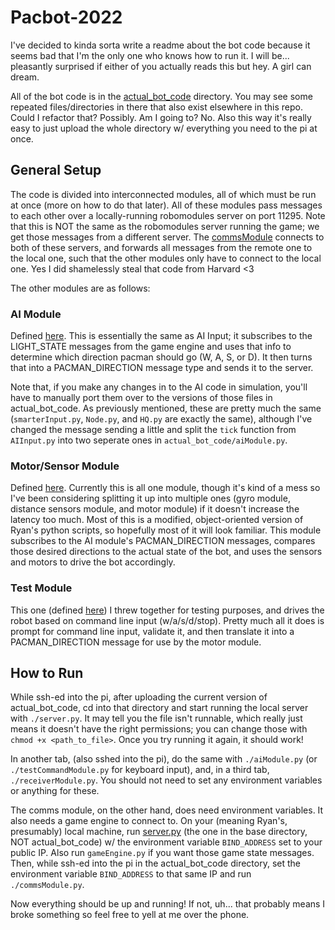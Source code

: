 # Pacbot-2022

I've decided to kinda sorta write a readme about the bot code because it seems bad that I'm the only one who knows how to run it. I will be... pleasantly surprised if either of you actually reads this but hey. A girl can dream.

All of the bot code is in the [actual_bot_code](actuual_bot_code) directory. You may see some repeated files/directories in there that also exist elsewhere in this repo. Could I refactor that? Possibly. Am I going to? No. Also this way it's really easy to just upload the whole directory w/ everything you need to the pi at once.

## General Setup

The code is divided into interconnected modules, all of which must be run at once (more on how to do that later). All of these modules pass messages to each other over a locally-running robomodules server on port 11295. Note that this is NOT the same as the robomodules server running the game; we get those messages from a different server. The [commsModule](actual_bot_code/commsModule.py) connects to both of these servers, and forwards all messages from the remote one to the local one, such that the other modules only have to connect to the local one. Yes I did shamelessly steal that code from Harvard <3

The other modules are as follows:

### AI Module

Defined [here](actual_bot_code/aiModule.py). This is essentially the same as AI Input; it subscribes to the LIGHT_STATE messages from the game engine and uses that info to determine which direction pacman should go (W, A, S, or D). It then turns that into a PACMAN_DIRECTION message type and sends it to the server.

Note that, if you make any changes in to the AI code in simulation, you'll have to manually port them over to the versions of those files in actual_bot_code. As previously mentioned, these are pretty much the same (`smarterInput.py`, `Node.py`, and `HQ.py` are exactly the same), although I've changed the message sending a little and split the `tick` function from `AIInput.py` into two seperate ones in `actual_bot_code/aiModule.py`.

### Motor/Sensor Module

Defined [here](actual_bot_code/motorModule.py). Currently this is all one module, though it's kind of a mess so I've been considering splitting it up into multiple ones (gyro module, distance sensors module, and motor module) if it doesn't increase the latency too much. Most of this is a modified, object-oriented version of Ryan's python scripts, so hopefully most of it will look familiar. This module subscribes to the AI module's PACMAN_DIRECTION messages, compares those desired directions to the actual state of the bot, and uses the sensors and motors to drive the bot accordingly.

### Test Module
This one (defined [here](actual_bot_code/testCommandModule.py)) I threw together for testing purposes, and drives the robot based on command line input (w/a/s/d/stop). Pretty much all it does is prompt for command line input, validate it, and then translate it into a PACMAN_DIRECTION message for use by the motor module.

## How to Run

While ssh-ed into the pi, after uploading the current version of actual_bot_code, cd into that directory and start running the local server with `./server.py`. It may tell you the file isn't runnable, which really just means it doesn't have the right permissions; you can change those with `chmod +x <path_to_file>`. Once you try running it again, it should work!

In another tab, (also sshed into the pi), do the same with `./aiModule.py` (or `./testCommandModule.py` for keyboard input), and, in a third tab, `./receiverModule.py`. You should not need to set any environment variables or anything for these.

The comms module, on the other hand, does need environment variables. It also needs a game engine to connect to. On your (meaning Ryan's, presumably) local machine, run [server.py](server.py) (the one in the base directory, NOT actual_bot_code) w/ the environment variable `BIND_ADDRESS` set to your public IP. Also run `gameEngine.py` if you want those game state messages. Then, while ssh-ed into the pi in the actual_bot_code directory, set the environment variable `BIND_ADDRESS` to that same IP and run `./commsModule.py`.

Now everything should be up and running! If not, uh... that probably means I broke something so feel free to yell at me over the phone.
